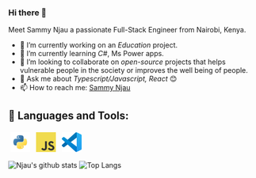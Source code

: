 ### Hi there 👋

Meet Sammy Njau a passionate Full-Stack Engineer from Nairobi, Kenya.

- 🔭 I’m currently working on an *Education* project.
- 🌱 I’m currently learning *C#*, Ms Power apps.
- 👯 I’m looking to collaborate on *open-source* projects that helps vulnerable people in the society or improves the well being of people.
- 💬 Ask me about *Typescript/Javascript, React* 😊  
- 📫 How to reach me: [Sammy Njau](https://www.linkedin.com/in/sammy-mbugua-13a460142/)

## 🧰 Languages and Tools:
<p align="left">
<img src="https://raw.githubusercontent.com/github/explore/80688e429a7d4ef2fca1e82350fe8e3517d3494d/topics/python/python.png" alt="Python" height="40" style="vertical-align:top; margin:4px">
<img src="https://raw.githubusercontent.com/github/explore/80688e429a7d4ef2fca1e82350fe8e3517d3494d/topics/javascript/javascript.png" alt="Javascript" height="40" style="vertical-align:top; margin:4px">
<img src="https://raw.githubusercontent.com/github/explore/80688e429a7d4ef2fca1e82350fe8e3517d3494d/topics/visual-studio-code/visual-studio-code.png" alt="VS Code" height="40" style="vertical-align:top; margin:4px">
</p>

![Njau's github stats](https://github-readme-stats.vercel.app/api?username=mbugwasami&&hide=["contribs","issues"]&show_icons=true&title_color=fff&icon_color=79ff97&text_color=9f9f9f&bg_color=151515)
![Top Langs](https://github-readme-stats.vercel.app/api/top-langs/?username=mbugwasamis&exclude_repo=school-agenda-front&theme=tokyonight)

<!--.

Here are some ideas to get you started:

comfortably- 🔭 I’m currently working on ...
- 🌱 I’m currently learning ...
- 👯 I’m looking to collaborate on ...
- 🤔 I’m looking for help with ...
- 💬 Ask me about ...
- 📫 How to reach me: ...
- 😄 Pronouns: ...
- ⚡ Fun fact: ...
-->

